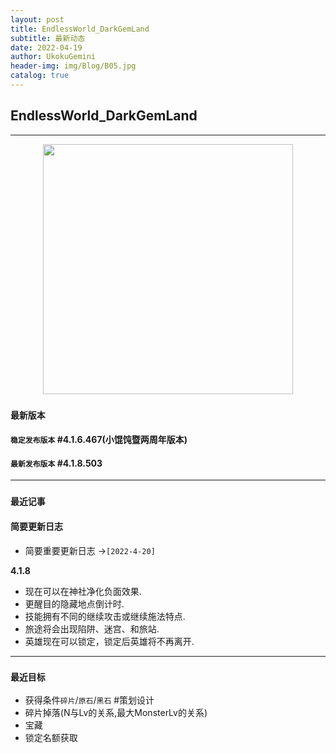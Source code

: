 ```yaml
---
layout: post
title: EndlessWorld_DarkGemLand
subtitle: 最新动态
date: 2022-04-19
author: UkokuGemini
header-img: img/Blog/B05.jpg
catalog: true
---
```



## EndlessWorld_DarkGemLand
***
<center><img src="https://github.com/UkokuGemini/UkokuGemini.github.io/blob/MainBranches/img/EndlessWorld_DarkGemLand/ReadMeLogo.png?raw=true" width="400"></center>


### `最新版本`
#### `稳定发布版本` **#4.1.6.467(小馄饨暨两周年版本)**
#### `最新发布版本` **#4.1.8.503**

***

### `最近记事`
#### 简要更新日志
 -  简要重要更新日志 ->`[2022-4-20]`

**4.1.8**
 - 现在可以在神社净化负面效果.
 - 更醒目的隐藏地点倒计时.
 - 技能拥有不同的继续攻击或继续施法特点.
 - 旅途将会出现陷阱、迷宫、和旅站.
 - 英雄现在可以锁定，锁定后英雄将不再离开.

***

### `最近目标`
- 获得条件`碎片`/`原石`/`黑石` #策划设计 
- 碎片掉落(N与Lv的关系,最大MonsterLv的关系)
- 宝藏
- 锁定名额获取